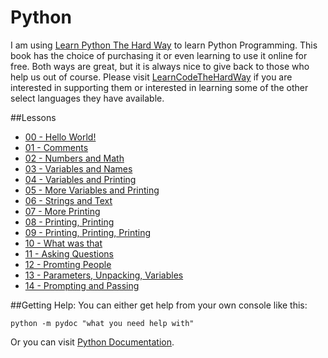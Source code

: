 # Python
I am using [Learn Python The Hard Way](http://learnpythonthehardway.org/book/) to learn Python Programming. This book has the choice of purchasing it or even learning to use it online for free. Both ways are great, but it is always nice to give back to those who help us out of course. Please visit [LearnCodeTheHardWay](http://learncodethehardway.org/) if you are interested in supporting them or interested in learning some of the other select languages they have available.

##Lessons
* [00 - Hello World!](https://github.com/BlakeBarnes00/Python/tree/master/00%20-%20Hello%20World!)
* [01 - Comments](https://github.com/BlakeBarnes00/Python/tree/master/01%20-%20Comments)
* [02 - Numbers and Math](https://github.com/BlakeBarnes00/Python/tree/master/02%20-%20Numbers%20and%20Math)
* [03 - Variables and Names](https://github.com/BlakeBarnes00/Python/tree/master/03%20-%20Variables%20and%20Names)
* [04 - Variables and Printing](https://github.com/BlakeBarnes00/Python/tree/master/04%20-%20More%20Variables%20and%20Printing)
* [05 - More Variables and Printing](https://github.com/BlakeBarnes00/Python/tree/master/04%20-%20More%20Variables%20and%20Printing)
* [06 - Strings and Text](https://github.com/BlakeBarnes00/Python/tree/master/06%20-%20Strings%20and%20Text)
* [07 - More Printing](https://github.com/BlakeBarnes00/Python/tree/master/07%20-%20More%20Printing)
* [08 - Printing, Printing](https://github.com/BlakeBarnes00/Python/tree/master/08%20-%20Printing%2C%20Printing)
* [09 - Printing, Printing, Printing](https://github.com/BlakeBarnes00/Python/tree/master/09%20-%20Printing%2C%20Printing%2C%20Printing)
* [10 - What was that](https://github.com/BlakeBarnes00/Python/tree/master/10%20-%20What%20was%20that)
* [11 - Asking Questions](https://github.com/BlakeBarnes00/Python/tree/master/11%20-%20Asking%20Questions)
* [12 - Promting People](https://github.com/BlakeBarnes00/Python/tree/master/12%20-%20Prompting%20People)
* [13 - Parameters, Unpacking, Variables](https://github.com/BlakeBarnes00/Python/tree/master/13%20-%20Parameters%2C%20Unpacking%2C%20Variables)
* [14 - Prompting and Passing](https://github.com/BlakeBarnes00/Programming/tree/master/LearningPython/14%20-%20Prompting%20and%20Passing)

##Getting Help:
You can either get help from your own console like this:
```batch
python -m pydoc "what you need help with"
```
Or you can visit [Python Documentation](https://www.python.org/doc/).
